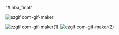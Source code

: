 "# nba_final" 




![ezgif com-gif-maker](https://user-images.githubusercontent.com/101416331/202028226-93dadf98-6062-49e6-acad-90ccbcc30ea1.gif)

![ezgif com-gif-maker(1)](https://user-images.githubusercontent.com/101416331/202028714-10712637-17fd-4553-846c-318cbea9dd2f.gif)
![ezgif com-gif-maker(2)](https://user-images.githubusercontent.com/101416331/202028969-894f29fb-c0b3-44b6-b343-593a1bddb3d6.gif)
